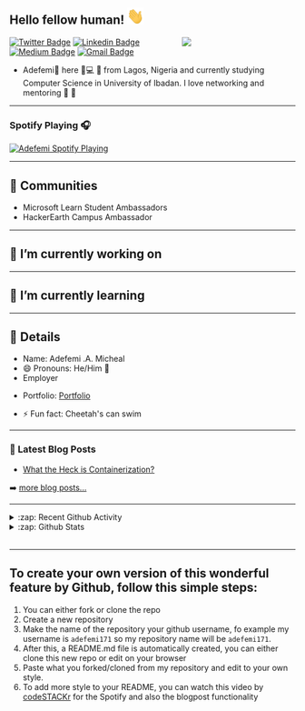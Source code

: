<!-- <img src="https://raw.githubusercontent.com/adefemi171/adefemi171/master/DevOpsTalk.png" alt=""> -->

<h2> Hello fellow human! <img src="https://raw.githubusercontent.com/ABSphreak/ABSphreak/master/gifs/Hi.gif" width="30px"></h2>

<img align='right' src="https://raw.githubusercontent.com/adefemi171/adefemi171/master/femiOctocat.png" width='200"'>

[![Twitter Badge](https://img.shields.io/badge/-@daycrawller-1ca0f1?style=flat-square&labelColor=1ca0f1&logo=twitter&logoColor=white&link=https://twitter.com/daycrawller)](https://twitter.com/daycrawller) [![Linkedin Badge](https://img.shields.io/badge/-AdefemiMicheal-blue?style=flat-square&logo=Linkedin&logoColor=white&link=https://www.linkedin.com/in/harshkumarkhatri/)](https://www.linkedin.com/in/afuwape-adefemi-micheal/) [![Medium Badge](https://img.shields.io/badge/-@adefemi171-03a57a?style=flat-square&labelColor=000000&logo=Medium&link=https://medium.com/@mailharshkhatri/)](https://medium.com/adefemi171)
[![Gmail Badge](https://img.shields.io/badge/-adefemi171@gmail.com-c14438?style=flat-square&logo=Gmail&logoColor=white&link=mailto:adefemi171@gmail.com)](mailto:adefemi171@gmail.com)

- Adefemi🌟 here 👋💻 :man: from Lagos, Nigeria and currently studying Computer Science in University of Ibadan. I love networking and mentoring :8ball: :revolving_hearts:

---

### Spotify Playing 🎧
[<img src="https://nova-spotify.adefemi171.vercel.app/api/spotify-playing" alt="Adefemi Spotify Playing" width="350" />](https://open.spotify.com/user/wl554eioay5mq3oqqs01jxd5c)

---

## 👯 Communities
- Microsoft Learn Student Ambassadors 
- HackerEarth Campus Ambassador

---

## 🔭 I’m currently working on

---

## 🌱 I’m currently learning

---

## 💬 Details
- Name: Adefemi .A. Micheal
- 😄 Pronouns: He/Him :man:
- Employer
<!-- - Presentations -->
- Portfolio: [Portfolio](https://adefemi.netlify.com/)

- ⚡ Fun fact: Cheetah's can swim


---

### 📕 Latest Blog Posts

<!-- BLOG-POST-LIST:START -->
- [What the Heck is Containerization?](https://dev.to/adefemi171/what-the-heck-is-containerization-4bpo)
<!-- BLOG-POST-LIST:END -->

➡️ [more blog posts...](https://medium.com/@adefemi171)

---


<details>
  <summary>:zap: Recent Github Activity</summary>
  
<!--START_SECTION:activity-->
1. 🎉 Merged PR [#1](https://github.com/adefemi171/inventory-app/pull/1) in [adefemi171/inventory-app](https://github.com/adefemi171/inventory-app)
2. 🎉 Merged PR [#4](https://github.com/adefemi171/terraform-ec2/pull/4) in [adefemi171/terraform-ec2](https://github.com/adefemi171/terraform-ec2)
3. 💪 Opened PR [#4](https://github.com/adefemi171/terraform-ec2/pull/4) in [adefemi171/terraform-ec2](https://github.com/adefemi171/terraform-ec2)
4. 🎉 Merged PR [#3](https://github.com/adefemi171/terraform-ec2/pull/3) in [adefemi171/terraform-ec2](https://github.com/adefemi171/terraform-ec2)
5. 💪 Opened PR [#3](https://github.com/adefemi171/terraform-ec2/pull/3) in [adefemi171/terraform-ec2](https://github.com/adefemi171/terraform-ec2)
<!--END_SECTION:activity-->

</details>

<details>
  <summary>:zap: Github Stats</summary>

  <img align="left" alt="Adefemi's Github Stats" src="https://github-readme-stats.vercel.app/api?username=adefemi171&show_icons=true&hide_border=true&theme=dark" />

</details>


<!-- ![Adefemi's github stats](https://github-readme-stats.vercel.app/api?username=adefemi171&hide=["issues"]&show_icons=true) -->

<!-- ![visitors](https://visitor-badge.glitch.me/badge?page_id=adefemi171.adefemi171) -->
<br />

---

## To create your own version of this wonderful feature by Github, follow this simple steps:

1. You can either fork or clone the repo
2. Create a new repository
3. Make the name of the repository your github username, fo example my username is `adefemi171` so my repository name will be `adefemi171`.
4. After this, a README.md file is automatically created, you can either clone this new repo or edit on your browser
5. Paste what you forked/cloned from my repository and edit to your own style.
5. To add more style to your README, you can watch this video by [codeSTACKr](https://www.youtube.com/watch?v=n6d4KHSKqGk) for the Spotify and also the blogpost functionality
